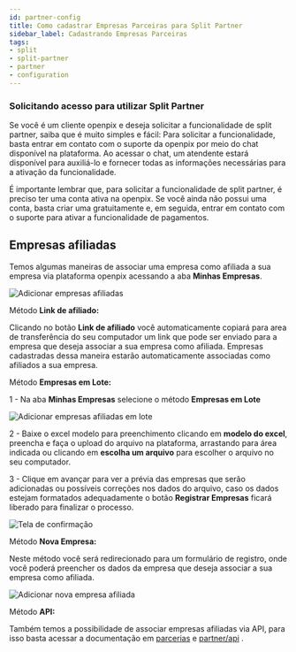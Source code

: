 ```yaml
---
id: partner-config
title: Como cadastrar Empresas Parceiras para Split Partner
sidebar_label: Cadastrando Empresas Parceiras
tags:
- split
- split-partner
- partner
- configuration
---
```


### Solicitando acesso para utilizar Split Partner

Se você é um cliente openpix e deseja solicitar a funcionalidade de split partner, saiba que é muito simples e fácil: Para solicitar a funcionalidade, basta entrar em contato com o suporte da openpix por meio do chat disponível na plataforma. Ao acessar o chat, um atendente estará disponível para auxiliá-lo e fornecer todas as informações necessárias para a ativação da funcionalidade.

É importante lembrar que, para solicitar a funcionalidade de split partner, é preciso ter uma conta ativa na openpix. Se você ainda não possui uma conta, basta criar uma gratuitamente e, em seguida, entrar em contato com o suporte para ativar a funcionalidade de pagamentos.

## Empresas afiliadas

Temos algumas maneiras de associar uma empresa como afiliada a sua empresa via plataforma openpix acessando a aba **Minhas Empresas**.

![Adicionar empresas afiliadas](/img/split/partner/add-affiliates.png)

Método **Link de afiliado:**

Clicando no botão **Link de afiliado** você automaticamente copiará para area de transferência do seu computador um link que pode ser enviado para a empresa que deseja associar a sua empresa como afiliada. Empresas cadastradas dessa maneira estarão automaticamente associadas como afiliados a sua empresa.

Método **Empresas em Lote:**

1 - Na aba **Minhas Empresas** selecione o método **Empresas em Lote**

![Adicionar empresas afiliadas em lote](/img/split/partner/batch-add-companies.png)

2 - Baixe o excel modelo para preenchimento clicando em **modelo do excel**, preencha e faça o upload do arquivo na plataforma, arrastando para área indicada ou clicando em   **escolha um arquivo** para escolher o arquivo no seu computador.

3  - Clique em avançar para ver a prévia das empresas que serão adicionadas ou possíveis correções nos dados do arquivo, caso os dados estejam formatados adequadamente o botão **Registrar Empresas** ficará liberado para finalizar o processo.

![Tela de confirmação](/img/split/partner/batch-add-confirmation.png)

Método **Nova Empresa:**

Neste método você será redirecionado para um formulário de registro, onde você poderá preencher os dados da empresa que deseja associar a sua empresa como afiliada.

![Adicionar nova empresa afiliada](/img/split/partner/add-new-company.png)

Método **API:**

Também temos a possibilidade de associar empresas afiliadas via API, para isso basta acessar a documentação em [parcerias](https://developers.openpix.com/en/docs/category/parcerias) e [partner/api](https://developers.openpix.com/api#tag/partner-(request-access)) .
